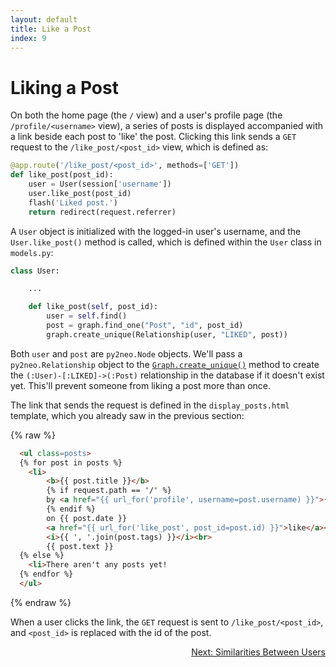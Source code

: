 ```yaml
---
layout: default
title: Like a Post
index: 9
---
```


# Liking a Post

On both the home page (the `/` view) and a user's profile page (the `/profile/<username>` view), a series of posts is displayed accompanied with a link beside each post to 'like' the post. Clicking this link sends a `GET` request to the `/like_post/<post_id>` view, which is defined as:

```python
@app.route('/like_post/<post_id>', methods=['GET'])
def like_post(post_id):
    user = User(session['username'])
    user.like_post(post_id)
    flash('Liked post.')
    return redirect(request.referrer)
```

A `User` object is initialized with the logged-in user's username, and the `User.like_post()` method is called, which is defined within the `User` class in `models.py`:

```python
class User:

	...

    def like_post(self, post_id):
        user = self.find()
        post = graph.find_one("Post", "id", post_id)
        graph.create_unique(Relationship(user, "LIKED", post))
```

Both `user` and `post` are `py2neo.Node` objects. We'll pass a `py2neo.Relationship` object to the [`Graph.create_unique()`](http://py2neo.org/2.0/essentials.html#py2neo.Graph.create_unique) method to create the `(:User)-[:LIKED]->(:Post)` relationship in the database if it doesn't exist yet. This'll prevent someone from liking a post more than once.

The link that sends the request is defined in the `display_posts.html` template, which you already saw in the previous section:

{% raw %}
```html
  <ul class=posts>
  {% for post in posts %}
    <li>
    	<b>{{ post.title }}</b>
        {% if request.path == '/' %}
    	by <a href="{{ url_for('profile', username=post.username) }}">{{ post.username }}</a>
        {% endif %}
    	on {{ post.date }}
    	<a href="{{ url_for('like_post', post_id=post.id) }}">like</a><br>
    	<i>{{ ', '.join(post.tags) }}</i><br>
    	{{ post.text }}
  {% else %}
    <li>There aren't any posts yet!
  {% endfor %}
  </ul>
```
{% endraw %}

When a user clicks the link, the `GET` request is sent to `/like_post/<post_id>`, and `<post_id>` is replaced with the id of the post.

<p align="right"><a href="{{ site.baseurl }}/pages/similarity-between-users.html">Next: Similarities Between Users</a></p>